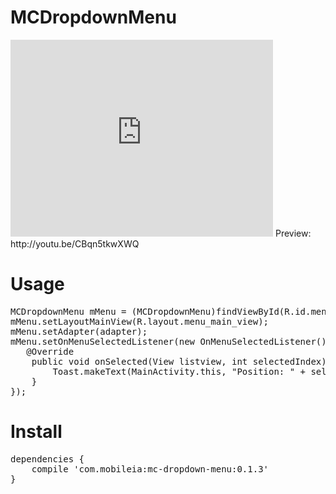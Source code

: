 # MCDropdownMenu

<iframe width="420" height="315" src="https://www.youtube.com/embed/CBqn5tkwXWQ" frameborder="0" allowfullscreen></iframe>
Preview: http://youtu.be/CBqn5tkwXWQ

# Usage

<pre>
MCDropdownMenu mMenu = (MCDropdownMenu)findViewById(R.id.menu);
mMenu.setLayoutMainView(R.layout.menu_main_view);
mMenu.setAdapter(adapter);
mMenu.setOnMenuSelectedListener(new OnMenuSelectedListener() {
   @Override
    public void onSelected(View listview, int selectedIndex) {
        Toast.makeText(MainActivity.this, "Position: " + selectedIndex, Toast.LENGTH_SHORT).show();
    }
});
</pre>

# Install
<pre>
dependencies {
    compile 'com.mobileia:mc-dropdown-menu:0.1.3'
}
</pre>
